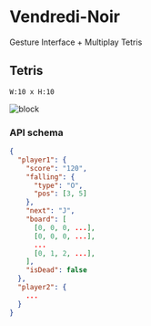 # Vendredi-Noir
Gesture Interface + Multiplay Tetris

## Tetris
`W:10 x H:10`

![block](https://livedoor.blogimg.jp/mkomiz/imgs/f/f/ff82b30d.gif)


### API schema
```json
{
  "player1": {
    "score": "120",
    "falling": {
      "type": "O",
      "pos": [3, 5]
    },
    "next": "J",
    "board": [
      [0, 0, 0, ...],
      [0, 0, 0, ...],
      ...
      [0, 1, 2, ...],
    ],
    "isDead": false
  },
  "player2": {
    ...
  }
}
```